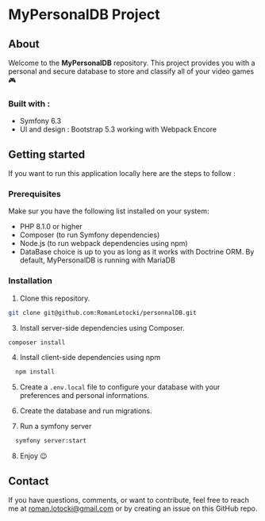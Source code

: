 # MyPersonalDB Project

## About
Welcome to the **MyPersonalDB** repository. This project provides you with a personal and secure database to store and classify all of your video games 🎮

### Built with :

* Symfony 6.3
* UI and design : Bootstrap 5.3 working with Webpack Encore

## Getting started
If you want to run this application locally here are the steps to follow :

### Prerequisites
Make sur you have the following list installed on your system:
* PHP 8.1.0 or higher
* Composer (to run Symfony dependencies)
* Node.js (to run webpack dependencies using npm)
* DataBase choice is up to you as long as it works with Doctrine ORM. By default, MyPersonalDB is running with MariaDB

### Installation

1. Clone this repository.

  ```sh
  git clone git@github.com:RomanLotocki/personnalDB.git
  ```

3. Install server-side dependencies using Composer.

  ```sh
  composer install
  ```

4. Install client-side dependencies using npm

```sh
  npm install
  ```

5. Create a `.env.local` file to configure your database with your preferences and personal informations.

6. Create the database and run migrations.

7. Run a symfony server
```sh
  symfony server:start
  ```

8. Enjoy 😉

## Contact

If you have questions, comments, or want to contribute, feel free to reach me at roman.lotocki@gmail.com or by creating an issue on this GitHub repo.
